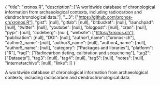 {
  "title": "xronos.R",
  "description": ["A worldwide database of chronological information from archaeological contexts, including radiocarbon and dendrochronological data."],
  "...3": ["https://github.com/xronos-ch/xronos.R"],
  "gist": [null],
  "gitlab": [null],
  "bitbucket": [null],
  "launchpad": [null],
  "twitter": [null],
  "youtube": [null],
  "blogpost": [null],
  "cran": [null],
  "pypi": [null],
  "codeberg": [null],
  "website": ["https://xronos.ch"],
  "publication": [null],
  "DOI": [null],
  "author1_name": ["xronos-ch"],
  "author2_name": [null],
  "author3_name": [null],
  "author4_name": [null],
  "author5_name": [null],
  "category": ["Packages and libraries"],
  "platform": ["R"],
  "tag1": ["Radiocarbon dating, calibration and sequencing"],
  "tag2": ["Datasets"],
  "tag3": [null],
  "tag4": [null],
  "tag5": [null],
  "notes": [null],
  "internetarchive": [null],
  "links": []
}

<!-- Generated by csv2md.R – do not edit by hand -->

A worldwide database of chronological information from archaeological contexts, including radiocarbon and dendrochronological data.
